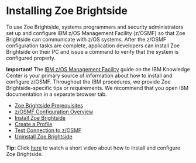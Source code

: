 # Installing Zoe Brightside
To use Zoe Brightside, systems programmers and security administrators set up and configure IBM z/OS Management Facility (z/OSMF) so that Zoe Brightside can communicate with z/OS systems. After the z/OSMF configuration tasks are complete, application developers can install Zoe Brightside on their PC and issue a command to verify that the system is configured properly.

**Important\!** The [IBM z/OS Management Facility](https://www.ibm.com/support/knowledgecenter/en/SSLTBW_2.2.0/com.ibm.zos.v2r2.izu/izu.htm) guide on the IBM Knowledge Center is your primary source of information about how to install and  configure z/OSMF. Throughout the IBM procedures, we provide Zoe Brightside-specific tips or requirements. We recommend that you open IBM documentation in a separate browser tab.

  - [Zoe Brightside Prerequisites](cli-precli.md)
  - [z/OSMF Configuration Overview](cli-overviewzosmfconfig.md)
  - [Install Zoe Brightside](cli-installcli.md)
  - [Create a Profile](cli-createaprofile.md)
  - [Test Connection to z/OSMF](validateinstallation.md)
  - [Uninstall Zoe Brightside](cli-uninstall.md)

<div class="WordSection1">

**Tip\:** Click [here](https://www.youtube.com/watch?v=91yf1fioaZA) to watch a short video about how to install and configure Zoe Brightside.